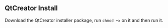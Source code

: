 ## QtCreator Install
Download the QtCreator installer package, run ```chmod +x``` on it and then run it.